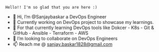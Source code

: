     Hello!! I'm so glad that you are here :)

- 👋 Hi, I’m @Sanjaybaskar a DevOps Engineer
- 👀 Currently working on DevOps project to showcase my learnings.
- 🌱 For that currently learning DevOps tools like Dokcer - K8s - Git & GitHub - Ansible - Terraform - AWS
- 💞️ I’m looking to collaborate on DevOps Engineers
- 📫 Reach me @ sanjay.baskar1828@gmail.com 

